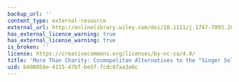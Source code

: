 ```yaml
---
backup_url: ''
content_type: external-resource
external_url: http://onlinelibrary.wiley.com/doi/10.1111/j.1747-7093.2002.tb00378.x/abstract
has_external_licence_warning: true
has_external_license_warning: true
is_broken: ''
license: https://creativecommons.org/licenses/by-nc-sa/4.0/
title: 'More Than Charity: Cosmopolitan Alternatives to the "Singer Solution"'
uid: b498058e-4115-47bf-be5f-fcdc8faa3a6c
---
```

